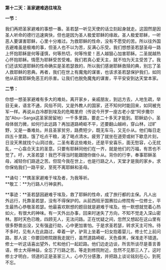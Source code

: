 **第十二天：圣家避难逃往埃及**

**一节：**

我们再把圣家避难的事想一番。圣若瑟一听见天使的话立刻起身就走。这固然是因圣人听命的德行迅速爽快，但也是因为圣人极爱耶稣的缘故。圣人极爱耶稣，一听恶人要谋害耶稣，心里十分难过。为救耶稣的性命，没有不愿受的苦。所以往外国去避难虽是极难的事，但圣人也不以为苦，反满心乐受。我们想想圣若瑟圣母一路上怀抱耶稣是何等谨慎，何等热切，何等怜爱！恶人越狠心加害耶稣。二圣就越热心怀抱耶稣。情愿为耶稣受苦受难。我们若真心爱天主，就不怕为天主受苦了。我们还该知道耶稣的性命确实是圣若瑟救的，所以我们感谢耶稣救赎的典，别忘了圣人救耶稣的恩典。再者，我们在世上有魔鬼的谋害，也该求圣若瑟保护我们，如同他从前救耶稣免恶王的杀害。让我们也脱免魔鬼的谋害，平平安安到达天堂本家。

**二节：**

你想一想圣家避难有多大的难处。离开家乡，亲戚朋友，到远方去，人地生疏，举目无亲，语言不通，风俗不同，又是外教人的国家，还不知何时能回来，如同被充军一样。再说从白冷郡到埃及的危略里府（传说今开罗一座古老小堂“阿步撒尔加”Abu--Sarga这圣家居留地）一千多里路，要走二十多天才能到。耶稣幼小，圣母体弱力微，如何行此远路？再加道路崎岖不平，还要翻山越岭，穿山林，过旷野，又是一番难处。并且圣家贫穷，路费短少，既无车马，又无仆从。他们每日走四五十里路，饿了吃点干粮，渴了喝点清水。疲劳了就坐在道旁或树下歇息片刻，日没天黑就找个山洞过夜。二圣有着这些难处，还是平安喜乐，面无愁容，心无扰乱，一心翕合天主的圣意。只要有耶稣同他们在一齐，就是他们的万福，有苦也不觉了。吁，大圣若瑟！我巴不得当时能跟随你做仆从。背你的行李，奉事耶稣圣母，减轻你们路途之苦。但现今我在世上，也是行路之人，天堂才是我的家乡。求你保佑我们一路平安，至死不离耶稣和圣母。

**诵句：**携圣家避难于埃及者，为我等祈。  
**敬工：**为行路人行神哀矜。

**事迹：**圣若瑟因避难于埃及，救了耶稣的性命，成了旅行都的主保。凡人出外远行，托靠圣若瑟，没有不得保护的。从前西班牙国赛拉山修院有一位修士，平生最热心恭敬圣若瑟。他最喜欢默想的题目就是避难于埃及。他一默想就觉着心热如火，有很大的神味。有一天外出办事，回来时迷失了方向，不知不觉走入深山密林。那时天色已晚，四顾无人，无法问路。正在忧疑之间，忽然又想起在这山里有很多野兽出没，又有强盗行劫，心中更加害怕。于是求圣若瑟，转求天主可怜。待不多时，见有人在此路过，牵着一驴，驴背上坐着一妇女抱着婴儿，修士忙上前问路，那人说：你要回修院跟我走就行，虽然道路崎岖，天色昏黑，保准走不错道。修士一听这话喜出望外，忙和他们一起赶路。他们边走边谈，所言所谈尽是善言善语，修士大得神益，全忘了行路之苦。等走到修院附近，忽然不见那三人了。这时修士才明白，领道的正是圣家三人，心中万分感激，并把路上谈论铭刻在心，到死不忘。